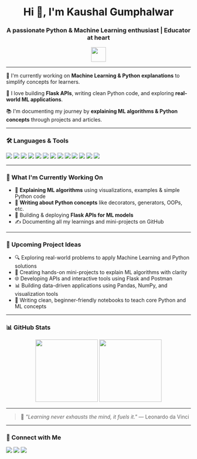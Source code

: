 <!-- Profile Header -->
<h1 align="center">Hi 👋, I'm Kaushal Gumphalwar</h1>
<h3 align="center">A passionate Python & Machine Learning enthusiast | Educator at heart</h3>

<p align="center">
  <img src="https://media.giphy.com/media/hvRJCLFzcasrR4ia7z/giphy.gif" width="40px"/>
</p>

---

<!-- Short Intro -->
🌱 I'm currently working on **Machine Learning & Python explanations** to simplify concepts for learners.

🧠 I love building **Flask APIs**, writing clean Python code, and exploring **real-world ML applications**.

📚 I'm documenting my journey by **explaining ML algorithms & Python concepts** through projects and articles.

---

<!-- Skills -->
### 🛠️ Languages & Tools

<p align="left">

  <!-- Programming Languages -->
  <img src="https://img.shields.io/badge/Python-3776AB?style=for-the-badge&logo=python&logoColor=white"/>
  <img src="https://img.shields.io/badge/OOPs%20Concepts-FFD43B?style=for-the-badge&logo=python&logoColor=black"/>

  <!-- Databases -->
  <img src="https://img.shields.io/badge/SQL-4479A1?style=for-the-badge&logo=postgresql&logoColor=white"/>
  <img src="https://img.shields.io/badge/MySQL-005C84?style=for-the-badge&logo=mysql&logoColor=white"/>
  <img src="https://img.shields.io/badge/MongoDB-4DB33D?style=for-the-badge&logo=mongodb&logoColor=white"/>

  <!-- Libraries -->
  <img src="https://img.shields.io/badge/Numpy-013243?style=for-the-badge&logo=numpy&logoColor=white"/>
  <img src="https://img.shields.io/badge/Pandas-150458?style=for-the-badge&logo=pandas&logoColor=white"/>

  <!-- Frameworks & Tools -->
  <img src="https://img.shields.io/badge/Flask-000000?style=for-the-badge&logo=flask&logoColor=white"/>
  <img src="https://img.shields.io/badge/Postman-FF6C37?style=for-the-badge&logo=postman&logoColor=white"/>

  <!-- Machine Learning -->
  <img src="https://img.shields.io/badge/Machine%20Learning-0A0A0A?style=for-the-badge&logo=scikit-learn&logoColor=orange"/>

  <!-- IDEs & Notebooks -->
  <img src="https://img.shields.io/badge/JupyterNotebook-F37626?style=for-the-badge&logo=jupyter&logoColor=white"/>
  <img src="https://img.shields.io/badge/JupyterLab-FAF4E3?style=for-the-badge&logo=jupyter&logoColor=orange"/>
  <img src="https://img.shields.io/badge/VSCode-007ACC?style=for-the-badge&logo=visual%20studio%20code&logoColor=white"/>

</p>

---

<!-- What I'm Working On -->
### 📌 What I'm Currently Working On

- 📖 **Explaining ML algorithms** using visualizations, examples & simple Python code
- 🧩 **Writing about Python concepts** like decorators, generators, OOPs, etc.
- 🔗 Building & deploying **Flask APIs for ML models**
- ✍️ Documenting all my learnings and mini-projects on GitHub

---

<!-- Projects -->
### 🧠 Upcoming Project Ideas

- 🔍 Exploring real-world problems to apply Machine Learning and Python solutions  
- 🧪 Creating hands-on mini-projects to explain ML algorithms with clarity  
- 🌐 Developing APIs and interactive tools using Flask and Postman  
- 📊 Building data-driven applications using Pandas, NumPy, and visualization tools  
- 📖 Writing clean, beginner-friendly notebooks to teach core Python and ML concepts  


---

<!-- GitHub Stats -->
### 📊 GitHub Stats

<p align="center">
  <img src="https://github-readme-stats.vercel.app/api?username=kaushalgumphalwar&show_icons=true&theme=radical" height="170px"/>
  <img src="https://github-readme-stats.vercel.app/api/top-langs/?username=kaushalgumphalwar&layout=compact&theme=radical" height="170px"/>
</p>

---

<!-- Quote -->
> 📢 *"Learning never exhausts the mind, it fuels it."* — Leonardo da Vinci

---

<!-- Connect -->
### 🤝 Connect with Me

<p>
  <a href="mailto:kaushalofficial22@gmail.com"><img src="https://img.shields.io/badge/email-%23DD4B39.svg?&style=for-the-badge&logo=gmail&logoColor=white"/></a>
  <a href="https://www.linkedin.com/in/your-linkedin" target="_blank"><img src="https://img.shields.io/badge/LinkedIn-%230077B5.svg?&style=for-the-badge&logo=linkedin&logoColor=white" /></a>
  <a href="💼 I’m actively looking for opportunities and available on platforms like Naukri and LinkedIn." target="_blank"><img src="https://img.shields.io/badge/Naukri-003366?style=for-the-badge&logo=briefcase&logoColor=white"/>
</p>

